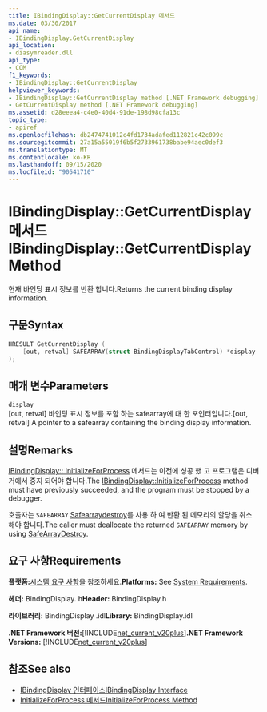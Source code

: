 ```yaml
---
title: IBindingDisplay::GetCurrentDisplay 메서드
ms.date: 03/30/2017
api_name:
- IBindingDisplay.GetCurrentDisplay
api_location:
- diasymreader.dll
api_type:
- COM
f1_keywords:
- IBindingDisplay::GetCurrentDisplay
helpviewer_keywords:
- IBindingDisplay::GetCurrentDisplay method [.NET Framework debugging]
- GetCurrentDisplay method [.NET Framework debugging]
ms.assetid: d28eeea4-c4e0-40d4-91de-198d98cfa13c
topic_type:
- apiref
ms.openlocfilehash: db2474741012c4fd1734adafed112821c42c099c
ms.sourcegitcommit: 27a15a55019f6b5f2733961738babe94aec0def3
ms.translationtype: MT
ms.contentlocale: ko-KR
ms.lasthandoff: 09/15/2020
ms.locfileid: "90541710"
---
```

# <a name="ibindingdisplaygetcurrentdisplay-method"></a><span data-ttu-id="2a834-102">IBindingDisplay::GetCurrentDisplay 메서드</span><span class="sxs-lookup"><span data-stu-id="2a834-102">IBindingDisplay::GetCurrentDisplay Method</span></span>
<span data-ttu-id="2a834-103">현재 바인딩 표시 정보를 반환 합니다.</span><span class="sxs-lookup"><span data-stu-id="2a834-103">Returns the current binding display information.</span></span>  
  
## <a name="syntax"></a><span data-ttu-id="2a834-104">구문</span><span class="sxs-lookup"><span data-stu-id="2a834-104">Syntax</span></span>  
  
```cpp  
HRESULT GetCurrentDisplay (  
    [out, retval] SAFEARRAY(struct BindingDisplayTabControl) *display  
);  
```  
  
## <a name="parameters"></a><span data-ttu-id="2a834-105">매개 변수</span><span class="sxs-lookup"><span data-stu-id="2a834-105">Parameters</span></span>  
 `display`  
 <span data-ttu-id="2a834-106">[out, retval] 바인딩 표시 정보를 포함 하는 safearray에 대 한 포인터입니다.</span><span class="sxs-lookup"><span data-stu-id="2a834-106">[out, retval] A pointer to a safearray containing the binding display information.</span></span>  
  
## <a name="remarks"></a><span data-ttu-id="2a834-107">설명</span><span class="sxs-lookup"><span data-stu-id="2a834-107">Remarks</span></span>  
 <span data-ttu-id="2a834-108">[IBindingDisplay:: InitializeForProcess](ibindingdisplay-initializeforprocess-method.md) 메서드는 이전에 성공 했 고 프로그램은 디버거에서 중지 되어야 합니다.</span><span class="sxs-lookup"><span data-stu-id="2a834-108">The [IBindingDisplay::InitializeForProcess](ibindingdisplay-initializeforprocess-method.md) method must have previously succeeded, and the program must be stopped by a debugger.</span></span>  
  
 <span data-ttu-id="2a834-109">호출자는 `SAFEARRAY` [Safearraydestroy](/previous-versions/windows/desktop/api/oleauto/nf-oleauto-safearraydestroy)를 사용 하 여 반환 된 메모리의 할당을 취소 해야 합니다.</span><span class="sxs-lookup"><span data-stu-id="2a834-109">The caller must deallocate the returned `SAFEARRAY` memory by using [SafeArrayDestroy](/previous-versions/windows/desktop/api/oleauto/nf-oleauto-safearraydestroy).</span></span>  
  
## <a name="requirements"></a><span data-ttu-id="2a834-110">요구 사항</span><span class="sxs-lookup"><span data-stu-id="2a834-110">Requirements</span></span>  
 <span data-ttu-id="2a834-111">**플랫폼:**[시스템 요구 사항](../../get-started/system-requirements.md)을 참조하세요.</span><span class="sxs-lookup"><span data-stu-id="2a834-111">**Platforms:** See [System Requirements](../../get-started/system-requirements.md).</span></span>  
  
 <span data-ttu-id="2a834-112">**헤더:** BindingDisplay. h</span><span class="sxs-lookup"><span data-stu-id="2a834-112">**Header:** BindingDisplay.h</span></span>  
  
 <span data-ttu-id="2a834-113">**라이브러리:** BindingDisplay .idl</span><span class="sxs-lookup"><span data-stu-id="2a834-113">**Library:** BindingDisplay.idl</span></span>  
  
 <span data-ttu-id="2a834-114">**.NET Framework 버전:**[!INCLUDE[net_current_v20plus](../../../../includes/net-current-v20plus-md.md)]</span><span class="sxs-lookup"><span data-stu-id="2a834-114">**.NET Framework Versions:** [!INCLUDE[net_current_v20plus](../../../../includes/net-current-v20plus-md.md)]</span></span>  
  
## <a name="see-also"></a><span data-ttu-id="2a834-115">참조</span><span class="sxs-lookup"><span data-stu-id="2a834-115">See also</span></span>

- [<span data-ttu-id="2a834-116">IBindingDisplay 인터페이스</span><span class="sxs-lookup"><span data-stu-id="2a834-116">IBindingDisplay Interface</span></span>](ibindingdisplay-interface.md)
- [<span data-ttu-id="2a834-117">InitializeForProcess 메서드</span><span class="sxs-lookup"><span data-stu-id="2a834-117">InitializeForProcess Method</span></span>](ibindingdisplay-initializeforprocess-method.md)
